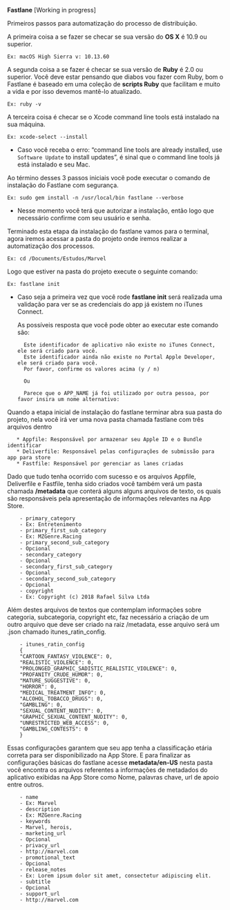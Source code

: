 **Fastlane** [Working in progress]

Primeiros passos para automatização do processo de distribuição.

A primeira coisa a se fazer se checar se sua versão do **OS X** é 10.9 ou superior.

```Ex: macOS High Sierra v: 10.13.60```

A segunda coisa a se fazer é checar se sua versão de **Ruby** é 2.0 ou superior. Você deve estar pensando
que diabos vou fazer com Ruby, bom o Fastlane é baseado em uma coleção de **scripts Ruby** que facilitam
e muito a vida e por isso devemos mantê-lo atualizado.

```Ex: ruby -v```

A terceira coisa é checar se o Xcode command line tools está instalado na sua máquina.

```Ex: xcode-select --install```

- Caso você receba o erro: “command line tools are already installed, use `Software Update` to
install updates”, é sinal que o command line tools já está instalado e seu Mac.

Ao término desses 3 passos iniciais você pode executar o comando de instalação do Fastlane com segurança.

```Ex: sudo gem install -n /usr/local/bin fastlane --verbose```

- Nesse momento você terá que autorizar a instalação, então logo que necessário confirme com seu usuário e senha.

Terminado esta etapa da instalação do fastlane vamos para o terminal, agora iremos acessar a pasta do
projeto onde iremos realizar a automatização dos processos.

```Ex: cd /Documents/Estudos/Marvel```

Logo que estiver na pasta do projeto execute o seguinte comando:

```Ex: fastlane init ```

- Caso seja a primeira vez que você rode **fastlane init** será realizada uma validação para
ver se as credenciais do app já existem no iTunes Connect.

    As possíveis resposta que você pode obter ao executar este comando são: 

        Este identificador de aplicativo não existe no iTunes Connect, ele será criado para você.
        Este identificador ainda não existe no Portal Apple Developer, ele será criado para você.
        Por favor, confirme os valores acima (y / n)

        Ou

        Parece que o APP_NAME já foi utilizado por outra pessoa, por favor insira um nome alternativo:

Quando a etapa inicial de instalação do fastlane terminar abra sua pasta do projeto, nela você
irá ver uma nova pasta chamada fastlane com três arquivos dentro

       * Appfile: Responsável por armazenar seu Apple ID e o Bundle identificar
       * Deliverfile: Responsável pelas configurações de submissão para app para store
       * Fastfile: Responsável por gerenciar as lanes criadas

Dado que tudo tenha ocorrido com sucesso e os arquivos Appfile, Deliverfile e Fastfile, tenha sido criados
você também verá um pasta chamada **/metadata** que conterá alguns alguns arquivos de texto, os quais são
responsáveis pela apresentação de informações relevantes na App Store.


        - primary_category
        - Ex: Entretenimento
        - primary_first_sub_category
        - Ex: MZGenre.Racing
        - primary_second_sub_category
        - Opcional
        - secondary_category
        - Opcional
        - secondary_first_sub_category
        - Opcional
        - secondary_second_sub_category
        - Opcional
        - copyright
        - Ex: Copyright (c) 2018 Rafael Silva Ltda


Além destes arquivos de textos que contemplam informações sobre categoria, subcategoria, copyright etc, faz necessário
a criação de um outro arquivo que deve ser criado na raiz /metadata, esse arquivo será um .json chamado itunes_ratin_config.

        - itunes_ratin_config
        {
        "CARTOON_FANTASY_VIOLENCE": 0,
        "REALISTIC_VIOLENCE": 0,
        "PROLONGED_GRAPHIC_SADISTIC_REALISTIC_VIOLENCE": 0,
        "PROFANITY_CRUDE_HUMOR": 0,
        "MATURE_SUGGESTIVE": 0,
        "HORROR": 0,
        "MEDICAL_TREATMENT_INFO": 0,
        "ALCOHOL_TOBACCO_DRUGS": 0,
        "GAMBLING": 0,
        "SEXUAL_CONTENT_NUDITY": 0,
        "GRAPHIC_SEXUAL_CONTENT_NUDITY": 0,
        "UNRESTRICTED_WEB_ACCESS": 0,
        "GAMBLING_CONTESTS": 0
        }

Essas configurações garantem que seu app tenha a classificação etária correta para ser disponibilizado na App Store. 
E para finalizar as configurações básicas do fastlane acesse **metadata/en-US** nesta pasta você encontra os arquivos 
referentes a informações de metadados do aplicativo exibidas na App Store como Nome, palavras chave, url de apoio entre outros.    

        - name
        - Ex: Marvel
        - description
        - Ex: MZGenre.Racing
        - keywords
        - Marvel, herois, 
        - marketing_url
        - Opcional
        - privacy_url
        - http://marvel.com    
        - promotional_text
        - Opcional
        - release_notes
        - Ex: Lorem ipsum dolor sit amet, consectetur adipiscing elit.
        - subtitle
        - Opcional
        - support_url
        - http://marvel.com
